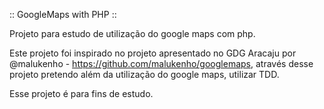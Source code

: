 :: GoogleMaps with PHP :: 

Projeto para estudo de utilização do google maps com php. 

Este projeto foi inspirado no projeto apresentado no GDG Aracaju por @malukenho - https://github.com/malukenho/googlemaps, através desse projeto pretendo além da utilização do google maps, utilizar TDD. 

Esse projeto é para fins de estudo. 
